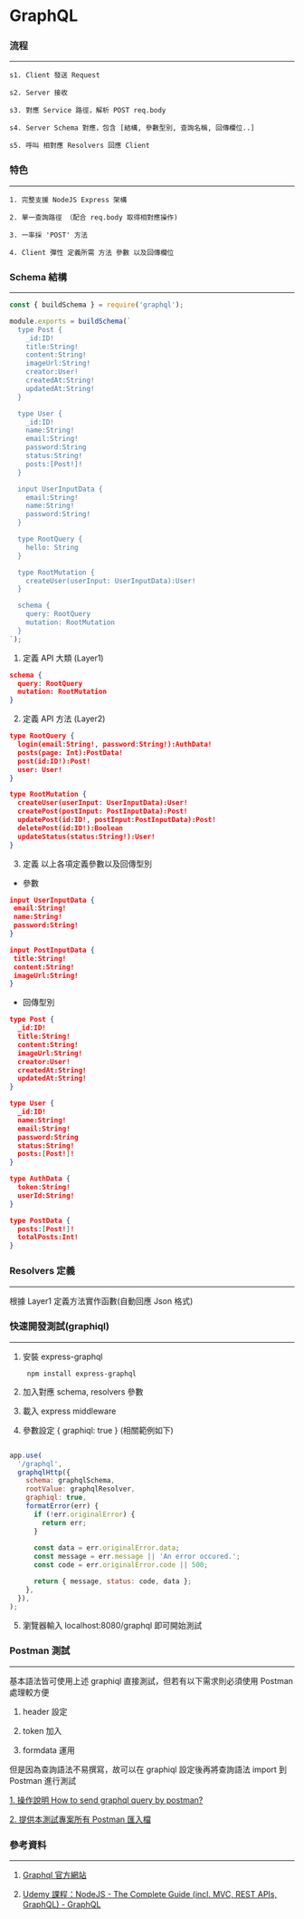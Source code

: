 # GraphQL

### 流程
---

    s1. Client 發送 Request

    s2. Server 接收

    s3. 對應 Service 路徑，解析 POST req.body

    s4. Server Schema 對應，包含 [結構, 參數型別, 查詢名稱, 回傳欄位..]

    s5. 呼叫 相對應 Resolvers 回應 Client

### 特色 
---

    1. 完整支援 NodeJS Express 架構

    2. 單一查詢路徑 （配合 req.body 取得相對應操作)

    3. 一率採 'POST' 方法

    4. Client 彈性 定義所需 方法 參數 以及回傳欄位

### Schema 結構
---

```javascript
const { buildSchema } = require('graphql');

module.exports = buildSchema(`
  type Post {
    _id:ID!
    title:String!
    content:String!
    imageUrl:String!
    creator:User!
    createdAt:String!
    updatedAt:String!
  }

  type User {
    _id:ID!
    name:String!
    email:String!
    password:String
    status:String!
    posts:[Post!]!
  }

  input UserInputData {
    email:String!
    name:String!
    password:String!
  }

  type RootQuery {
    hello: String
  }

  type RootMutation {
    createUser(userInput: UserInputData):User!
  }

  schema {
    query: RootQuery
    mutation: RootMutation
  }
`);
```
	
1. 定義 API 大類 (Layer1)

```json
schema {
  query: RootQuery
  mutation: RootMutation
}
```

2. 定義 API 方法 (Layer2)

```json
type RootQuery {
  login(email:String!, password:String!):AuthData!
  posts(page: Int):PostData!
  post(id:ID!):Post!
  user: User!
}

type RootMutation {
  createUser(userInput: UserInputData):User!
  createPost(postInput: PostInputData):Post!
  updatePost(id:ID!, postInput:PostInputData):Post!
  deletePost(id:ID!):Boolean
  updateStatus(status:String!):User!
}

```

3. 定義 以上各項定義參數以及回傳型別

* 參數
 ```json
input UserInputData {
  email:String!
  name:String!
  password:String!
}

input PostInputData {
  title:String!
  content:String!
  imageUrl:String!
}

 ```

* 回傳型別
```json
type Post {
  _id:ID!
  title:String!
  content:String!
  imageUrl:String!
  creator:User!
  createdAt:String!
  updatedAt:String!
}

type User {
  _id:ID!
  name:String!
  email:String!
  password:String
  status:String!
  posts:[Post!]!
}

type AuthData {
  token:String!
  userId:String!
}

type PostData {
  posts:[Post!]!
  totalPosts:Int!
}
```

### Resolvers 定義
---
根據 Layer1 定義方法實作函數(自動回應 Json 格式)

### 快速開發測試(graphiql)
---

1. 安裝 express-graphql 

        npm install express-graphql

2. 加入對應 schema, resolvers 參數

3. 載入 express middleware

4. 參數設定 { graphiql: true } (相關範例如下)

```javascript

app.use(
  '/graphql',
  graphqlHttp({
    schema: graphqlSchema,
    rootValue: graphqlResolver,
    graphiql: true,
    formatError(err) {
      if (!err.originalError) {
        return err;
      }
      
      const data = err.originalError.data;
      const message = err.message || 'An error occured.';
      const code = err.originalError.code || 500;

      return { message, status: code, data };
    },
  }),
);
```
5. 瀏覽器輸入 localhost:8080/graphql 即可開始測試

### Postman 測試

---

基本語法皆可使用上述 graphiql 直接測試，但若有以下需求則必須使用 Postman 處理較方便

1. header 設定

2. token 加入

3. formdata 運用

但是因為查詢語法不易撰寫，故可以在 graphiql 設定後再將查詢語法 import 到 Postman 進行測試

[1. 操作說明 How to send graphql query by postman?](https://stackoverflow.com/questions/42520663/how-to-send-graphql-query-by-postman)

[2. 提供本測試專案所有 Postman 匯入檔](https://github.com/lastingyeh/graphql-notes/blob/master/postman-apis.json)

### 參考資料

---

1. [Graphql 官方網站](https://graphql.org/)

2. [Udemy 課程：NodeJS - The Complete Guide (incl. MVC, REST APIs, GraphQL) - GraphQL](https://www.udemy.com/nodejs-the-complete-guide/)







